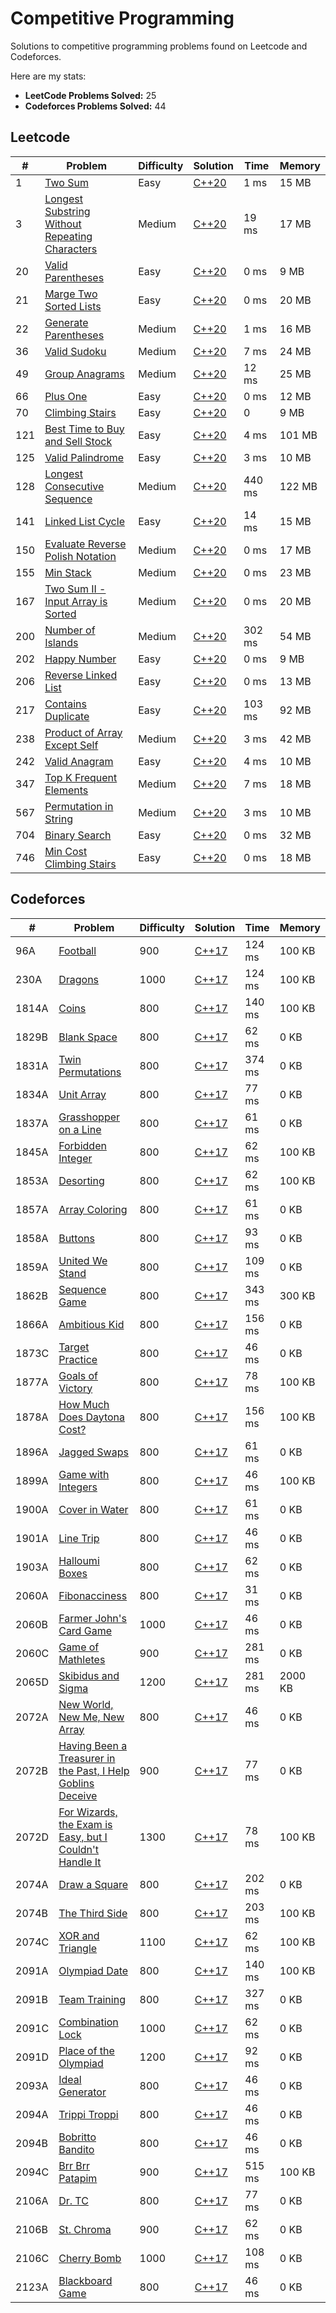 # Competitive Programming

Solutions to competitive programming problems found on Leetcode and Codeforces.

Here are my stats:

- **LeetCode Problems Solved:** 25
- **Codeforces Problems Solved:** 44

## Leetcode

| #   | Problem                                                                                                                                     | Difficulty | Solution                                                                                                                                                    | Time   | Memory |
|-----|---------------------------------------------------------------------------------------------------------------------------------------------|------------|-------------------------------------------------------------------------------------------------------------------------------------------------------------|--------|--------|
| 1   | [Two Sum](https://leetcode.com/problems/two-sum/description/)                                                                               | Easy       | [C++20](https://github.com/johnpioc/competitive-programming/blob/main/leetcode/neetcode-150/arrays-and-hashing/TwoSum1.cpp)                                 | 1 ms   | 15 MB  |
| 3   | [Longest Substring Without Repeating Characters](https://leetcode.com/problems/longest-substring-without-repeating-characters/description/) | Medium     | [C++20](https://github.com/johnpioc/competitive-programming/blob/main/leetcode/neetcode-150/sliding-window/LongestSubstringWithoutRepeatingCharacters3.cpp) | 19 ms  | 17 MB  |
| 20  | [Valid Parentheses](https://leetcode.com/problems/valid-parentheses/description/)                                                           | Easy       | [C++20](https://github.com/johnpioc/competitive-programming/blob/main/leetcode/neetcode-150/stack/ValidParentheses20.cpp)                                   | 0 ms   | 9 MB   |
| 21  | [Marge Two Sorted Lists](https://leetcode.com/problems/merge-two-sorted-lists/description/)                                                 | Easy       | [C++20](https://github.com/johnpioc/competitive-programming/blob/main/leetcode/neetcode-150/linked-list/MergeTwoSortedLists21.cpp)                          | 0 ms   | 20 MB  |
| 22  | [Generate Parentheses](https://leetcode.com/problems/generate-parentheses/description/)                                                     | Medium     | [C++20](https://github.com/johnpioc/competitive-programming/blob/main/leetcode/neetcode-150/stack/GenerateParentheses22.cpp)                                | 1 ms   | 16 MB  |
| 36  | [Valid Sudoku](https://leetcode.com/problems/valid-sudoku/description/)                                                                     | Medium     | [C++20](https://github.com/johnpioc/competitive-programming/blob/main/leetcode/neetcode-150/arrays-and-hashing/ValidSudoku36.cpp)                           | 7 ms   | 24 MB  |
| 49  | [Group Anagrams](https://leetcode.com/problems/group-anagrams/description/)                                                                 | Medium     | [C++20](https://github.com/johnpioc/competitive-programming/blob/main/leetcode/neetcode-150/arrays-and-hashing/GroupAnagrams49.cpp)                         | 12 ms  | 25 MB  |
| 66  | [Plus One](https://leetcode.com/problems/plus-one/description/)                                                                             | Easy       | [C++20](https://github.com/johnpioc/competitive-programming/blob/main/leetcode/neetcode-150/math-and-geometry/PlusOne66.cpp)                                | 0 ms   | 12 MB  |
| 70  | [Climbing Stairs](https://leetcode.com/problems/climbing-stairs/description/)                                                               | Easy       | [C++20](https://github.com/johnpioc/competitive-programming/blob/main/leetcode/neetcode-150/1d-dynamic-programming/ClimbingStairs70.cpp)                    | 0      | 9 MB   |
| 121 | [Best Time to Buy and Sell Stock](https://leetcode.com/problems/best-time-to-buy-and-sell-stock/description/)                               | Easy       | [C++20](https://github.com/johnpioc/competitive-programming/blob/main/leetcode/neetcode-150/sliding-window/BestTimeToBuyAndSellStock121.cpp)                | 4 ms   | 101 MB |                                                
| 125 | [Valid Palindrome](https://leetcode.com/problems/valid-palindrome/description/)                                                             | Easy       | [C++20](https://github.com/johnpioc/competitive-programming/blob/main/leetcode/neetcode-150/two-pointers/ValidPalindrome125.cpp)                            | 3 ms   | 10 MB  |
| 128 | [Longest Consecutive Sequence](https://leetcode.com/problems/longest-consecutive-sequence/description/)                                     | Medium     | [C++20](https://github.com/johnpioc/competitive-programming/blob/main/leetcode/neetcode-150/arrays-and-hashing/LongestConsecutiveSequence128.cpp)           | 440 ms | 122 MB |
| 141 | [Linked List Cycle](https://leetcode.com/problems/linked-list-cycle/description/)                                                           | Easy       | [C++20](https://github.com/johnpioc/competitive-programming/blob/main/leetcode/neetcode-150/linked-list/LinkedListCycle141.cpp)                             | 14 ms  | 15 MB  |
| 150 | [Evaluate Reverse Polish Notation](https://leetcode.com/problems/evaluate-reverse-polish-notation/description/)                             | Medium     | [C++20](https://github.com/johnpioc/competitive-programming/blob/main/leetcode/neetcode-150/stack/EvaluateReversePolishNotation155.cpp)                     | 0 ms   | 17 MB  |
| 155 | [Min Stack](https://leetcode.com/problems/min-stack/submissions/1707874665/)                                                                | Medium     | [C++20](https://github.com/johnpioc/competitive-programming/blob/main/leetcode/neetcode-150/stack/MinStack155.cpp)                                          | 0 ms   | 23 MB  |
| 167 | [Two Sum II - Input Array is Sorted](https://leetcode.com/problems/two-sum-ii-input-array-is-sorted/description/)                           | Medium     | [C++20](https://github.com/johnpioc/competitive-programming/blob/main/leetcode/neetcode-150/two-pointers/TwoSum2InputArrayIsSorted167.cpp)                  | 0 ms   | 20 MB  |
| 200 | [Number of Islands](https://leetcode.com/problems/number-of-islands/description/)                                                           | Medium     | [C++20](https://github.com/johnpioc/competitive-programming/blob/main/leetcode/neetcode-150/graphs/NumberOfIslands200.cpp)                                  | 302 ms | 54 MB  |
| 202 | [Happy Number](https://leetcode.com/problems/happy-number/description/)                                                                     | Easy       | [C++20](https://github.com/johnpioc/competitive-programming/blob/main/leetcode/neetcode-150/math-and-geometry/HappyNumber202.cpp)                           | 0 ms   | 9 MB   |
| 206 | [Reverse Linked List](https://leetcode.com/problems/reverse-linked-list/description/)                                                       | Easy       | [C++20](https://github.com/johnpioc/competitive-programming/blob/main/leetcode/neetcode-150/linked-list/ReverseLinkedList206.cpp)                           | 0 ms   | 13 MB  |
| 217 | [Contains Duplicate](https://leetcode.com/problems/contains-duplicate/description/)                                                         | Easy       | [C++20](https://github.com/johnpioc/competitive-programming/blob/main/leetcode/neetcode-150/arrays-and-hashing/ContainsDuplicate217.cpp)                    | 103 ms | 92 MB  |
| 238 | [Product of Array Except Self](https://leetcode.com/problems/product-of-array-except-self/description/)                                     | Medium     | [C++20](https://github.com/johnpioc/competitive-programming/blob/main/leetcode/neetcode-150/arrays-and-hashing/ProductOfArrayExceptSelf238.cpp)             | 3 ms   | 42 MB  |
| 242 | [Valid Anagram](https://leetcode.com/problems/valid-anagram/description/)                                                                   | Easy       | [C++20](https://github.com/johnpioc/competitive-programming/blob/main/leetcode/neetcode-150/arrays-and-hashing/ValidAnagram242.cpp)                         | 4 ms   | 10 MB  |
| 347 | [Top K Frequent Elements](https://leetcode.com/problems/top-k-frequent-elements/description/)                                               | Medium     | [C++20](https://github.com/johnpioc/competitive-programming/blob/main/leetcode/neetcode-150/arrays-and-hashing/TopKFrequentElements347.cpp)                 | 7 ms   | 18 MB  |
| 567 | [Permutation in String](https://leetcode.com/problems/permutation-in-string/description/)                                                   | Medium     | [C++20](https://github.com/johnpioc/competitive-programming/blob/main/leetcode/neetcode-150/arrays-and-hashing/PermutationInString567.cpp)                  | 3 ms   | 10 MB  |
| 704 | [Binary Search](https://leetcode.com/problems/binary-search/description/)                                                                   | Easy       | [C++20](https://github.com/johnpioc/competitive-programming/blob/main/leetcode/neetcode-150/binary-search/BinarySearch704.cpp)                              | 0 ms   | 32 MB  |
| 746 | [Min Cost Climbing Stairs](https://leetcode.com/problems/min-cost-climbing-stairs/description/)                                             | Easy       | [C++20](https://github.com/johnpioc/competitive-programming/blob/main/leetcode/neetcode-150/1d-dynamic-programming/MinCostClimbingStairs746.cpp)            | 0 ms   | 18 MB  |

## Codeforces

| #     | Problem                                                                                                      | Difficulty | Solution                                                                                                                                                           | Time   | Memory  |
|-------|--------------------------------------------------------------------------------------------------------------|------------|--------------------------------------------------------------------------------------------------------------------------------------------------------------------|--------|---------|
| 96A   | [Football](https://codeforces.com/contest/96/problem/A)                                                      | 900        | [C++17](https://github.com/johnpioc/competitive-programming/blob/main/codeforces/problem-set/Football96A.cpp)                                                      | 124 ms | 100 KB  |
| 230A  | [Dragons](https://codeforces.com/contest/230/problem/A)                                                      | 1000       | [C++17](https://github.com/johnpioc/competitive-programming/blob/main/codeforces/problem-set/Dragons230A.cpp)                                                      | 124 ms | 100 KB  |
| 1814A | [Coins](https://codeforces.com/contest/1814/problem/A)                                                       | 800        | [C++17](https://github.com/johnpioc/competitive-programming/blob/main/codeforces/cp-31/800/Coins1814A.cpp)                                                         | 140 ms | 100 KB  |
| 1829B | [Blank Space](https://codeforces.com/contest/1829/problem/B)                                                 | 800        | [C++17](https://github.com/johnpioc/competitive-programming/blob/main/codeforces/cp-31/800/BlankSpace1829B.cpp)                                                    | 62 ms  | 0 KB    |
| 1831A | [Twin Permutations](https://codeforces.com/contest/1831/problem/A)                                           | 800        | [C++17](https://github.com/johnpioc/competitive-programming/blob/main/codeforces/cp-31/800/TwinPermutations1831A.cpp)                                              | 374 ms | 0 KB    |
| 1834A | [Unit Array](https://codeforces.com/contest/1834/problem/A)                                                  | 800        | [C++17](https://github.com/johnpioc/competitive-programming/blob/main/codeforces/cp-31/800/UnitArray1834A.cpp)                                                     | 77 ms  | 0 KB    |
| 1837A | [Grasshopper on a Line](https://codeforces.com/contest/1837/problem/A)                                       | 800        | [C++17](https://github.com/johnpioc/competitive-programming/blob/main/codeforces/cp-31/800/GrasshopperOnALine1837A.cpp)                                            | 61 ms  | 0 KB    |
| 1845A | [Forbidden Integer](https://codeforces.com/contest/1845/problem/A)                                           | 800        | [C++17](https://github.com/johnpioc/competitive-programming/blob/main/codeforces/cp-31/800/ForbiddenInteger1845A.cpp)                                              | 62 ms  | 100 KB  |
| 1853A | [Desorting](https://codeforces.com/contest/1853/problem/A)                                                   | 800        | [C++17](https://github.com/johnpioc/competitive-programming/blob/main/codeforces/cp-31/800/Desorting1853A.cpp)                                                     | 62 ms  | 100 KB  |
| 1857A | [Array Coloring](https://codeforces.com/contest/1857/problem/A)                                              | 800        | [C++17](https://github.com/johnpioc/competitive-programming/blob/main/codeforces/cp-31/800/ArrayColoring1857A.cpp)                                                 | 61 ms  | 0 KB    |
| 1858A | [Buttons](https://codeforces.com/contest/1858/problem/A)                                                     | 800        | [C++17](https://github.com/johnpioc/competitive-programming/blob/main/codeforces/cp-31/800/Buttons1858A.cpp)                                                       | 93 ms  | 0 KB    | 
| 1859A | [United We Stand](https://codeforces.com/contest/1859/problem/A)                                             | 800        | [C++17](https://github.com/johnpioc/competitive-programming/blob/main/codeforces/cp-31/800/UnitedWeStand1859A.cpp)                                                 | 109 ms | 0 KB    |
| 1862B | [Sequence Game](https://codeforces.com/contest/1862/problem/B)                                               | 800        | [C++17](https://github.com/johnpioc/competitive-programming/blob/main/codeforces/cp-31/800/SequenceGame1862B.cpp)                                                  | 343 ms | 300 KB  |
| 1866A | [Ambitious Kid](https://codeforces.com/contest/1866/problem/A)                                               | 800        | [C++17](https://github.com/johnpioc/competitive-programming/blob/main/codeforces/cp-31/800/AmbitiousKid1866A.cpp)                                                  | 156 ms | 0 KB    |
| 1873C | [Target Practice](https://codeforces.com/contest/1873/problem/C)                                             | 800        | [C++17](https://github.com/johnpioc/competitive-programming/blob/main/codeforces/cp-31/800/TargetPractice1873C.cpp)                                                | 46 ms  | 0 KB    |
| 1877A | [Goals of Victory](https://codeforces.com/contest/1877/problem/A)                                            | 800        | [C++17](https://github.com/johnpioc/competitive-programming/blob/main/codeforces/cp-31/800/GoalsOfVictory1877A.cpp)                                                | 78 ms  | 100 KB  |  
| 1878A | [How Much Does Daytona Cost?](https://codeforces.com/contest/1878/problem/A)                                 | 800        | [C++17](https://github.com/johnpioc/competitive-programming/blob/main/codeforces/cp-31/800/HowMuchDoesDaytonaCost1878A.cpp)                                        | 156 ms | 100 KB  | 
| 1896A | [Jagged Swaps](https://codeforces.com/contest/1896/problem/A)                                                | 800        | [C++17](https://github.com/johnpioc/competitive-programming/blob/main/codeforces/cp-31/800/JaggedSwaps1896A.cpp)                                                   | 61 ms  | 0 KB    |
| 1899A | [Game with Integers](https://codeforces.com/contest/1899/problem/A)                                          | 800        | [C++17](https://github.com/johnpioc/competitive-programming/blob/main/codeforces/cp-31/800/GameWithIntegers1899A.cpp)                                              | 46 ms  | 100 KB  |
| 1900A | [Cover in Water](https://codeforces.com/contest/1900/problem/A)                                              | 800        | [C++17](https://github.com/johnpioc/competitive-programming/blob/main/codeforces/cp-31/800/CoverInWater1900A.cpp)                                                  | 61 ms  | 0 KB    |
| 1901A | [Line Trip](https://codeforces.com/contest/1901/problem/A)                                                   | 800        | [C++17](https://github.com/johnpioc/competitive-programming/blob/main/codeforces/cp-31/800/LineTrip1901A.cpp)                                                      | 46 ms  | 0 KB    |
| 1903A | [Halloumi Boxes](https://codeforces.com/contest/1903/problem/A)                                              | 800        | [C++17](https://github.com/johnpioc/competitive-programming/blob/main/codeforces/cp-31/800/HalloumiBoxes1903A.cpp)                                                 | 62 ms  | 0 KB    |
| 2060A | [Fibonacciness](https://codeforces.com/contest/2060/problem/A)                                               | 800        | [C++17](https://github.com/johnpioc/competitive-programming/blob/main/codeforces/contests/round998div3/Fibonacciness2060A.cpp)                                     | 31 ms  | 0 KB    |
| 2060B | [Farmer John's Card Game](https://codeforces.com/contest/2060/problem/B)                                     | 1000       | [C++17](https://github.com/johnpioc/competitive-programming/blob/main/codeforces/contests/round998div3/FarmerJohnsCardGame2060B.cpp)                               | 46 ms  | 0 KB    |
| 2060C | [Game of Mathletes](https://codeforces.com/contest/2060/problem/C)                                           | 900        | [C++17](https://github.com/johnpioc/competitive-programming/blob/main/codeforces/contests/round998div3/GameOfMathletes2060C.cpp)                                   | 281 ms | 0 KB    |
| 2065D | [Skibidus and Sigma](https://codeforces.com/contest/2065/problem/D)                                          | 1200       | [C++17](https://github.com/johnpioc/competitive-programming/blob/main/codeforces/problem-set/SkibidusAndSigma2065D.cpp)                                            | 281 ms | 2000 KB |
| 2072A | [New World, New Me, New Array](https://codeforces.com/contest/2072/problem/A)                                | 800        | [C++17](https://github.com/johnpioc/competitive-programming/blob/main/codeforces/contests/round1006div3/NewWorldNewMeNewArray2072A.cpp)                            | 46 ms  | 0 KB    |
| 2072B | [Having Been a Treasurer in the Past, I Help Goblins Deceive](https://codeforces.com/contest/2072/problem/B) | 900        | [C++17](https://github.com/johnpioc/competitive-programming/blob/main/codeforces/contests/round1006div3/HavingBeenATreasurerInThePastIHelpGoblinsDecieve2072B.cpp) | 77 ms  | 0 KB    |
| 2072D | [For Wizards, the Exam is Easy, but I Couldn't Handle It](https://codeforces.com/contest/2072/problem/D)     | 1300       | [C++17](https://github.com/johnpioc/competitive-programming/blob/main/codeforces/contests/round1006div3/ForWizardsTheExamIsEasyButICouldntHandleIt2072D.cpp)       | 78 ms  | 100 KB  |
| 2074A | [Draw a Square](https://codeforces.com/contest/2074/problem/A)                                               | 800        | [C++17](https://github.com/johnpioc/competitive-programming/blob/main/codeforces/contests/round1009div3/DrawASquare2074A.cpp)                                      | 202 ms | 0 KB    |
| 2074B | [The Third Side](https://codeforces.com/contest/2074/problem/B)                                              | 800        | [C++17](https://github.com/johnpioc/competitive-programming/blob/main/codeforces/contests/round1009div3/TheThirdSide2074B.cpp)                                     | 203 ms | 100 KB  |
| 2074C | [XOR and Triangle](https://codeforces.com/contest/2074/problem/C)                                            | 1100       | [C++17](https://github.com/johnpioc/competitive-programming/blob/main/codeforces/contests/round1009div3/XORAndTriangle2074C.cpp)                                   | 62 ms  | 100 KB  |
| 2091A | [Olympiad Date](https://codeforces.com/contest/2091/problem/A)                                               | 800        | [C++17](https://github.com/johnpioc/competitive-programming/blob/main/codeforces/contests/round1013div3/OlympiadDate2091A.cpp)                                     | 140 ms | 100 KB  |
| 2091B | [Team Training](https://codeforces.com/contest/2091/problem/B)                                               | 800        | [C++17](https://github.com/johnpioc/competitive-programming/blob/main/codeforces/problem-set/TeamTraining2091B.cpp)                                                | 327 ms | 0 KB    |
| 2091C | [Combination Lock](https://codeforces.com/contest/2091/problem/C)                                            | 1000       | [C++17](https://github.com/johnpioc/competitive-programming/blob/main/codeforces/contests/round1013div3/CombinationLock2091C.cpp)                                  | 62 ms  | 0 KB    |
| 2091D | [Place of the Olympiad](https://codeforces.com/contest/2091/problem/D)                                       | 1200       | [C++17](https://github.com/johnpioc/competitive-programming/blob/main/codeforces/contests/round1013div3/PlaceOfTheOlympiad2091D.cpp)                               | 92 ms  | 0 KB    |
| 2093A | [Ideal Generator](https://codeforces.com/contest/2093/problem/A)                                             | 800        | [C++17](https://github.com/johnpioc/competitive-programming/blob/main/codeforces/contests/round1016div3/IdealGenerator2093A.cpp)                                   | 46 ms  | 0 KB    |
| 2094A | [Trippi Troppi](https://codeforces.com/contest/2094/problem/A)                                               | 800        | [C++17](https://github.com/johnpioc/competitive-programming/blob/main/codeforces/contests/round1017div4/TrippiTroppi2094A.cpp)                                     | 46 ms  | 0 KB    |
| 2094B | [Bobritto Bandito](https://codeforces.com/contest/2094/problem/B)                                            | 800        | [C++17](https://github.com/johnpioc/competitive-programming/blob/main/codeforces/contests/round1017div4/BobrittoBandito2094B.cpp)                                  | 46 ms  | 0 KB    |
| 2094C | [Brr Brr Patapim](https://codeforces.com/contest/2094/problem/C)                                             | 900        | [C++17](https://github.com/johnpioc/competitive-programming/blob/main/codeforces/contests/round1017div4/BrrBrrPatapim2094C.cpp)                                    | 515 ms | 100 KB  |
| 2106A | [Dr. TC](https://codeforces.com/contest/2106/problem/A)                                                      | 800        | [C++17](https://github.com/johnpioc/competitive-programming/blob/main/codeforces/contests/round1020div3/DrTC2106A.cpp)                                             | 77 ms  | 0 KB    |
| 2106B | [St. Chroma](https://codeforces.com/contest/2106/problem/B)                                                  | 900        | [C++17](https://github.com/johnpioc/competitive-programming/blob/main/codeforces/contests/round1020div3/StChroma2016B.cpp)                                         | 62 ms  | 0 KB    | 
| 2106C | [Cherry Bomb](https://codeforces.com/contest/2106/problem/C)                                                 | 1000       | [C++17](https://github.com/johnpioc/competitive-programming/blob/main/codeforces/contests/round1020div3/CherryBomb2106C.cpp)                                       | 108 ms | 0 KB    |
| 2123A | [Blackboard Game](https://codeforces.com/contest/2123/problem/A)                                             | 800        | [C++17](https://github.com/johnpioc/competitive-programming/blob/main/codeforces/contests/round1034div3/BlackboardGame2123A.cpp)                                   | 46 ms  | 0 KB    |